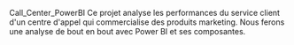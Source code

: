 Call_Center_PowerBI
Ce projet analyse les performances du service client d'un centre d'appel qui commercialise des produits marketing. Nous ferons une analyse de bout en bout avec Power BI et ses composantes.
